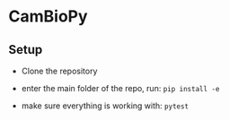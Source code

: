 # CamBioPy

## Setup

- Clone the repository

- enter the main folder of the repo, run: `pip install -e`

- make sure everything is working with: `pytest`